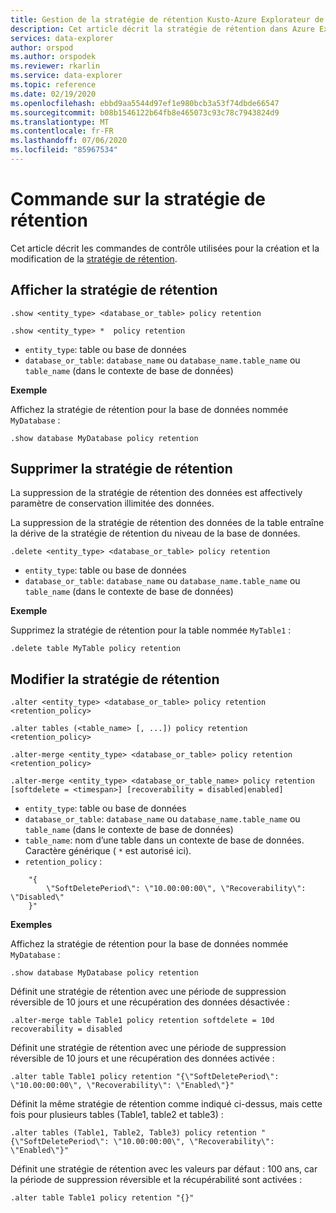 ```yaml
---
title: Gestion de la stratégie de rétention Kusto-Azure Explorateur de données
description: Cet article décrit la stratégie de rétention dans Azure Explorateur de données.
services: data-explorer
author: orspod
ms.author: orspodek
ms.reviewer: rkarlin
ms.service: data-explorer
ms.topic: reference
ms.date: 02/19/2020
ms.openlocfilehash: ebbd9aa5544d97ef1e980bcb3a53f74dbde66547
ms.sourcegitcommit: b08b1546122b64fb8e465073c93c78c7943824d9
ms.translationtype: MT
ms.contentlocale: fr-FR
ms.lasthandoff: 07/06/2020
ms.locfileid: "85967534"
---
```

# <a name="retention-policy-command"></a>Commande sur la stratégie de rétention

Cet article décrit les commandes de contrôle utilisées pour la création et la modification de la [stratégie de rétention](retentionpolicy.md).

## <a name="show-retention-policy"></a>Afficher la stratégie de rétention

```kusto
.show <entity_type> <database_or_table> policy retention

.show <entity_type> *  policy retention
```

* `entity_type`: table ou base de données
* `database_or_table`: `database_name` ou `database_name.table_name` ou `table_name` (dans le contexte de base de données)

**Exemple**

Affichez la stratégie de rétention pour la base de données nommée `MyDatabase` :

```kusto
.show database MyDatabase policy retention
```

## <a name="delete-retention-policy"></a>Supprimer la stratégie de rétention

La suppression de la stratégie de rétention des données est affectively paramètre de conservation illimitée des données.

La suppression de la stratégie de rétention des données de la table entraîne la dérive de la stratégie de rétention du niveau de la base de données.

```kusto
.delete <entity_type> <database_or_table> policy retention
```

* `entity_type`: table ou base de données
* `database_or_table`: `database_name` ou `database_name.table_name` ou `table_name` (dans le contexte de base de données)

**Exemple**

Supprimez la stratégie de rétention pour la table nommée `MyTable1` :

```kusto
.delete table MyTable policy retention
```


## <a name="alter-retention-policy"></a>Modifier la stratégie de rétention

```kusto
.alter <entity_type> <database_or_table> policy retention <retention_policy>

.alter tables (<table_name> [, ...]) policy retention <retention_policy>

.alter-merge <entity_type> <database_or_table> policy retention <retention_policy>

.alter-merge <entity_type> <database_or_table_name> policy retention [softdelete = <timespan>] [recoverability = disabled|enabled]
```

* `entity_type`: table ou base de données
* `database_or_table`: `database_name` ou `database_name.table_name` ou `table_name` (dans le contexte de base de données)
* `table_name`: nom d’une table dans un contexte de base de données.  Caractère générique ( `*` est autorisé ici).
* `retention_policy` :

```kusto
    "{ 
        \"SoftDeletePeriod\": \"10.00:00:00\", \"Recoverability\": \"Disabled\"
    }" 
```

**Exemples**

Affichez la stratégie de rétention pour la base de données nommée `MyDatabase` :

```kusto
.show database MyDatabase policy retention
```

Définit une stratégie de rétention avec une période de suppression réversible de 10 jours et une récupération des données désactivée :

```kusto
.alter-merge table Table1 policy retention softdelete = 10d recoverability = disabled
```

Définit une stratégie de rétention avec une période de suppression réversible de 10 jours et une récupération des données activée :

```kusto
.alter table Table1 policy retention "{\"SoftDeletePeriod\": \"10.00:00:00\", \"Recoverability\": \"Enabled\"}"
```

Définit la même stratégie de rétention comme indiqué ci-dessus, mais cette fois pour plusieurs tables (Table1, table2 et table3) :

```kusto
.alter tables (Table1, Table2, Table3) policy retention "{\"SoftDeletePeriod\": \"10.00:00:00\", \"Recoverability\": \"Enabled\"}"
```

Définit une stratégie de rétention avec les valeurs par défaut : 100 ans, car la période de suppression réversible et la récupérabilité sont activées :

```kusto
.alter table Table1 policy retention "{}"
```
